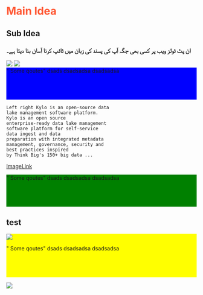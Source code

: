 <h1 style="color:#FF5733;">Main Idea</h1>
<h2>Sub Idea</h2>
<h3>ان پٹ ٹولز ویب پر کسی بھی جگہ آپ کی پسند کی زبان میں ٹائپ کرنا آسان بنا دیتا ہے۔</h3>
<img src="http://via.placeholder.com/600x70">



<img src="http://via.placeholder.com/600x30">



<div style="background-color:blue;">
"
Some qoutes"
dsads
dsadsadsa
dsadsadsa
<br/>
<br/><br/><br/><br/>

</div>

    Left right Kylo is an open-source data 
    lake management software platform. 
    Kylo is an open source
    enterprise-ready data lake management 
    software platform for self-service 
    data ingest and data 
    preparation with integrated metadata 
    management, governance, security and 
    best practices inspired
    by Think Big's 150+ big data ...
    
    
    
    
<a href="">ImageLink</a>

<div style="background-color:green;">
"
Some qoutes"
dsads
dsadsadsa
dsadsadsa
<br/>
<br/><br/><br/><br/>

</div>

<h2>test</h2>
<div style="background-color:yellow;">

<img src="http://via.placeholder.com/450x190">

"
Some qoutes"
dsads
dsadsadsa
dsadsadsa
<br/>
<br/><br/><br/><br/>

</div>


<img src="http://via.placeholder.com/650x140">

